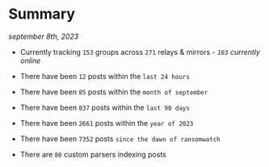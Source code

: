 
# Summary
_september 8th, 2023_

- Currently tracking `153` groups across `271` relays & mirrors - _`103` currently online_

- There have been `12` posts within the `last 24 hours`

- There have been `85` posts within the `month of september`

- There have been `837` posts within the `last 90 days`

- There have been `2661` posts within the `year of 2023`

- There have been `7352` posts `since the dawn of ransomwatch`

- There are `80` custom parsers indexing posts
